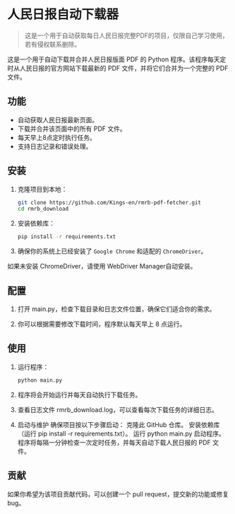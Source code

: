 # 人民日报自动下载器
> 这是一个用于自动获取每日人民日报完整PDF的项目，仅限自己学习使用，若有侵权联系删除。

这是一个用于自动下载并合并人民日报版面 PDF 的 Python 程序。该程序每天定时从人民日报的官方网站下载最新的 PDF 文件，并将它们合并为一个完整的 PDF 文件。

## 功能

- 自动获取人民日报最新页面。
- 下载并合并该页面中的所有 PDF 文件。
- 每天早上8点定时执行任务。
- 支持日志记录和错误处理。

## 安装

1. 克隆项目到本地：

   ```bash
   git clone https://github.com/Kings-en/rmrb-pdf-fetcher.git
   cd rmrb_download


2. 安装依赖库：

   ```bash
   pip install -r requirements.txt


3. 确保你的系统上已经安装了 `Google Chrome` 和适配的 `ChromeDriver`。

如果未安装 ChromeDriver，请使用 WebDriver Manager自动安装。

## 配置

1. 打开 main.py，检查下载目录和日志文件位置，确保它们适合你的需求。

2. 你可以根据需要修改下载时间，程序默认每天早上 8 点运行。

## 使用

1. 运行程序：

   ```bash
   python main.py

2. 程序将会开始运行并每天自动执行下载任务。
3. 查看日志文件 rmrb_download.log，可以查看每次下载任务的详细日志。
4. 启动与维护
确保项目按以下步骤启动：
克隆此 GitHub 仓库。
安装依赖库（运行 pip install -r requirements.txt）。
运行 python main.py 启动程序。
程序将每隔一分钟检查一次定时任务，并每天自动下载人民日报的 PDF 文件。

## 贡献

如果你希望为该项目贡献代码，可以创建一个 pull request，提交新的功能或修复 bug。

